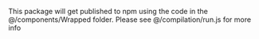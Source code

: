 This package will get published to npm using the code in the @/components/Wrapped folder. Please see @/compilation/run.js for more info